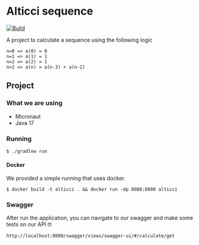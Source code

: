 # Alticci sequence
[![Build](https://github.com/rflpazini/alticci/actions/workflows/gradle.yml/badge.svg?branch=master&event=deployment)](https://github.com/rflpazini/alticci/actions/workflows/gradle.yml)


A project to calculate a sequence using the following logic

```
n=0 => a(0) = 0
n=1 => a(1) = 1
n=2 => a(2) = 1
n>2 => a(n) = a(n-3) + a(n-2)
```

## Project 

### What we are using
* Micronaut
* Java 17

### Running

```shell
$ ./gradlew run
```

#### Docker
We provided a simple running that uses docker. 

```ssh
$ docker build -t alticci . && docker run -dp 8080:8080 alticci
```

### Swagger

After run the application, you can navigate to our swagger and make some tests on our API 🤓
```
http://localhost:8080/swagger/views/swagger-ui/#/calculate/get
```
